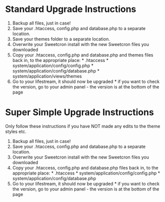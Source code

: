 # Standard Upgrade Instructions #

  1. Backup all files, just in case!
  1. Save your .htaccess, config.php and database.php to a separate location.
  1. Save your themes folder to a separate location.
  1. Overwrite your Sweetcron install with the new Sweetcron files you downloaded
  1. Copy your .htaccess, config.php and database.php and themes files back in, to the appropriate place:
    * .htaccess
    * system/application/config/config.php
    * system/application/config/database.php
    * system/application/views/themes
  1. Go to your lifestream, it should now be upgraded
    * if you want to check the version, go to your admin panel - the version is at the bottom of the page

# Super Simple Upgrade Instructions #

Only follow these instructions if you have NOT made any edits to the theme styles etc.

  1. Backup all files, just in case!
  1. Save your .htaccess, config.php and database.php to a separate location.
  1. Overwrite your Sweetcron install with the new Sweetcron files you downloaded
  1. Copy your .htaccess, config.php and database.php files back in, to the appropriate place:
    * .htaccess
    * system/application/config/config.php
    * system/application/config/database.php
  1. Go to your lifestream, it should now be upgraded
    * if you want to check the version, go to your admin panel - the version is at the bottom of the page